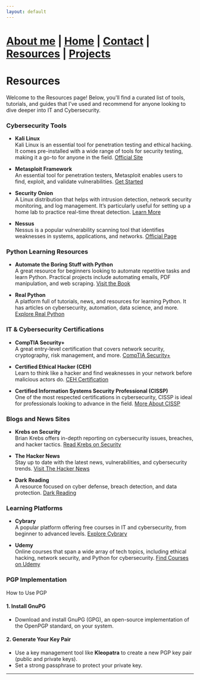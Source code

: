 ```yaml
---
layout: default
---
```


#  [About me](./aboutme.html) | [Home](./index.html) | [Contact](./contactinfo.html) | [Resources](./resources.html) | [Projects](./projects.html)

# Resources

Welcome to the Resources page! Below, you'll find a curated list of tools, tutorials, and guides that I’ve used and recommend for anyone looking to dive deeper into IT and Cybersecurity.

### Cybersecurity Tools
- **Kali Linux**  
  Kali Linux is an essential tool for penetration testing and ethical hacking. It comes pre-installed with a wide range of tools for security testing, making it a go-to for anyone in the field. [Official Site](https://www.kali.org/)

- **Metasploit Framework**  
  An essential tool for penetration testers, Metasploit enables users to find, exploit, and validate vulnerabilities. [Get Started](https://www.metasploit.com/)

- **Security Onion**  
  A Linux distribution that helps with intrusion detection, network security monitoring, and log management. It’s particularly useful for setting up a home lab to practice real-time threat detection. [Learn More](https://securityonion.net/)

- **Nessus**  
  Nessus is a popular vulnerability scanning tool that identifies weaknesses in systems, applications, and networks. [Official Page](https://www.tenable.com/products/nessus)

### Python Learning Resources
- **Automate the Boring Stuff with Python**  
  A great resource for beginners looking to automate repetitive tasks and learn Python. Practical projects include automating emails, PDF manipulation, and web scraping. [Visit the Book](https://automatetheboringstuff.com/)

- **Real Python**  
  A platform full of tutorials, news, and resources for learning Python. It has articles on cybersecurity, automation, data science, and more. [Explore Real Python](https://realpython.com/)

### IT & Cybersecurity Certifications
- **CompTIA Security+**  
  A great entry-level certification that covers network security, cryptography, risk management, and more. [CompTIA Security+](https://www.comptia.org/certifications/security)

- **Certified Ethical Hacker (CEH)**  
  Learn to think like a hacker and find weaknesses in your network before malicious actors do. [CEH Certification](https://www.eccouncil.org/programs/certified-ethical-hacker-ceh/)

- **Certified Information Systems Security Professional (CISSP)**  
  One of the most respected certifications in cybersecurity, CISSP is ideal for professionals looking to advance in the field. [More About CISSP](https://www.isc2.org/Certifications/CISSP)

### Blogs and News Sites
- **Krebs on Security**  
  Brian Krebs offers in-depth reporting on cybersecurity issues, breaches, and hacker tactics. [Read Krebs on Security](https://krebsonsecurity.com/)

- **The Hacker News**  
  Stay up to date with the latest news, vulnerabilities, and cybersecurity trends. [Visit The Hacker News](https://thehackernews.com/)

- **Dark Reading**  
  A resource focused on cyber defense, breach detection, and data protection. [Dark Reading](https://www.darkreading.com/)

### Learning Platforms
- **Cybrary**  
  A popular platform offering free courses in IT and cybersecurity, from beginner to advanced levels. [Explore Cybrary](https://www.cybrary.it/)

- **Udemy**  
  Online courses that span a wide array of tech topics, including ethical hacking, network security, and Python for cybersecurity. [Find Courses on Udemy](https://www.udemy.com/)

### PGP Implementation

<div class="accordion">
    <div class="accordion-header">How to Use PGP</div>
    <div class="accordion-content">
        <h4>1. Install GnuPG</h4>
        <ul>
            <li>Download and install GnuPG (GPG), an open-source implementation of the OpenPGP standard, on your system.</li>
        </ul>
        <h4>2. Generate Your Key Pair</h4>
        <ul>
            <li>Use a key management tool like <strong>Kleopatra</strong> to create a new PGP key pair (public and private keys).</li>
            <li>Set a strong passphrase to protect your private key.</li>
        </ul>
    </div>
</div>

<script>
    const headers = document.querySelectorAll('.accordion-header');

    headers.forEach(header => {
        header.addEventListener('click', () => {
            const content = header.nextElementSibling;
            const isActive = content.style.display === 'block';

            // Close all accordion contents
            document.querySelectorAll('.accordion-content').forEach(c => c.style.display = 'none');

            // Remove 'active' class from all headers
            headers.forEach(h => h.classList.remove('active'));

            // Toggle the clicked content
            if (!isActive) {
                content.style.display = 'block';
                header.classList.add('active');
            }
        });
    });
</script>
<script>
  setInterval(() => {
    const cursor = document.getElementById('cursor');
    cursor.style.visibility = cursor.style.visibility === 'hidden' ? 'visible' : 'hidden';
  }, 500); // Blink every 500ms
</script>

---
